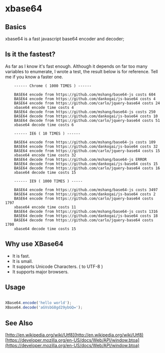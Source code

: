 xbase64
=======

## Basics

xbase64 is a fast javascript base64 encoder and decoder;

## Is it the fastest?

As far as I know it's fast enough. Although it depends on far too many variables to enumerate, I wrote a test, the result below is for reference.
Tell me if you know a faster one.

        ------ Chrome ( 1000 TIMES ) ------

        BASE64 encode from https://github.com/mshang/base64-js costs 604
        BASE64 encode from https://github.com/dankogai/js-base64 costs 4
        BASE64 encode from https://github.com/carlo/jquery-base64 costs 24
        xbase64 encode time costs 4
        BASE64 decode from https://github.com/mshang/base64-js costs 250
        BASE64 decode from https://github.com/dankogai/js-base64 costs 10
        BASE64 decode from https://github.com/carlo/jquery-base64 costs 51
        xbase64 decode time costs 6

        ------ IE6 ( 10 TIMES ) ------

        BASE64 encode from https://github.com/mshang/base64-js costs 109
        BASE64 encode from https://github.com/dankogai/js-base64 costs 32
        BASE64 encode from https://github.com/carlo/jquery-base64 costs 15
        xbase64 encode time costs 32
        BASE64 decode from https://github.com/mshang/base64-js ERROR
        BASE64 decode from https://github.com/dankogai/js-base64 costs 15
        BASE64 decode from https://github.com/carlo/jquery-base64 costs 16
        xbase64 decode time costs 15

        ------ IE9 ( 1000 TIMES ) -----

        BASE64 encode from https://github.com/mshang/base64-js costs 3497
        BASE64 encode from https://github.com/dankogai/js-base64 costs 2
        BASE64 encode from https://github.com/carlo/jquery-base64 costs 1797
        xbase64 encode time costs 11
        BASE64 decode from https://github.com/mshang/base64-js costs 1316
        BASE64 decode from https://github.com/dankogai/js-base64 costs 18
        BASE64 decode from https://github.com/carlo/jquery-base64 costs 1700
        xbase64 decode time costs 15


## Why use XBase64

 * It is fast.
 * It is small.
 * It supports Unicode Characters. ( to UTF-8 )
 * It supports major browsers.

## Usage

```js

XBase64.encode('hello world');
XBase64.decode('aGVsbG8gd29ybGQ=');

```

## See Also
[http://en.wikipedia.org/wiki/Utf8](http://en.wikipedia.org/wiki/Utf8)
[https://developer.mozilla.org/en-US/docs/Web/API/window.btoa](https://developer.mozilla.org/en-US/docs/Web/API/window.btoa)
